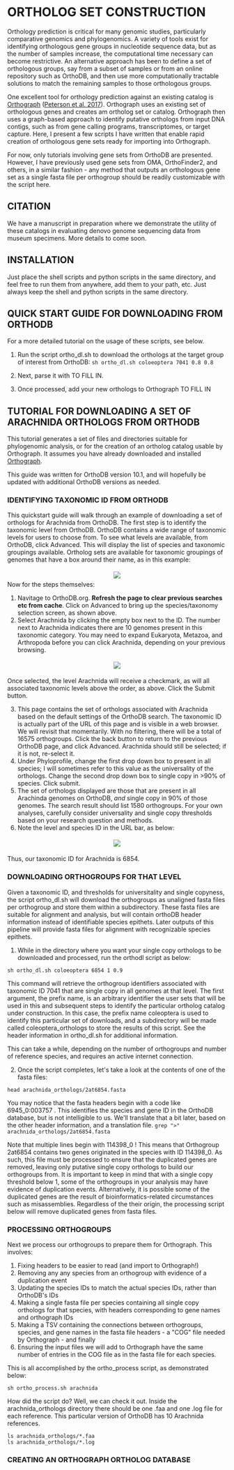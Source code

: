 # ORTHOLOG SET CONSTRUCTION
Orthology prediction is critical for many genomic studies, particularly comparative genomics and phylogenomics. A variety of tools exist for identifying orthologous gene groups in nucleotide sequence data, but as the number of samples increase, the computational time necessary can become restrictive.  An alternative approach has been to define a set of orthologous groups, say from a subset of samples or from an online repository such as OrthoDB, and then use more computationally tractable solutions to match the remaining samples to those orthologous groups.  

One excellent tool for orthology prediction against an existing catalog is [Orthograph](https://github.com/mptrsen/Orthograph) ([Peterson et al. 2017](https://bmcbioinformatics.biomedcentral.com/articles/10.1186/s12859-017-1529-8)). Orthograph uses an existing set of orthologous genes and creates am ortholog set or catalog.  Orthograph then uses a graph-based approach to identify putative orthologs from input DNA contigs, such as from gene calling programs, transcriptomes, or target capture.  Here, I present a few scripts I have written that enable rapid creation of orthologous gene sets ready for importing into Orthograph. 

For now, only tutorials involving gene sets from OrthoDB are presented. However, I have previously used gene sets from OMA, OrthoFinder2, and others, in a similar fashion - any method that outputs an orthologous gene set as a single fasta file per orthogroup should be readily customizable with the script here.

## CITATION

We have a manuscript in preparation where we demonstrate the utility of these catalogs in evaluating denovo genome sequencing data from museum specimens.  More details to come soon.

## INSTALLATION
Just place the shell scripts and python scripts in the same directory, and feel free to run them from anywhere, add them to your path, etc.  Just always keep the shell and python scripts in the same directory.

## QUICK START GUIDE FOR DOWNLOADING FROM ORTHODB
For a more detailed tutorial on the usage of these scripts, see below.

1) Run the script ortho_dl.sh to download the orthologs at the target group of interest from OrthoDB:
```sh ortho_dl.sh coloeoptera 7041 0.8 0.8```  

2) Next, parse it with TO FILL IN.

3) Once processed, add your new orthologs to Orthograph TO FILL IN

## TUTORIAL FOR DOWNLOADING A SET OF ARACHNIDA ORTHOLOGS FROM ORTHODB
This tutorial generates a set of files and directories suitable for phylogenomic analysis, or for the creation of an ortholog catalog usable by Orthograph. It assumes you have already downloaded and installed [Orthograph](https://github.com/mptrsen/Orthograph).

This guide was written for OrthoDB version 10.1, and will hopefully be updated with additional OrthoDB versions as needed.

### IDENTIFYING TAXONOMIC ID FROM ORTHODB
This quickstart guide will walk through an example of downloading a set of orthologs for Arachnida from OrthoDB. The first step is to identify the taxonomic level from OrthoDB.  OrthoDB contains a wide range of taxonomic levels for users to choose from.  To see what levels are available, from OrthoDB, click Advanced.  This will display the list of species and taxonomic groupings available.  Ortholog sets are available for taxonomic groupings of genomes that have  a box around their name, as in this example: 
<center>
<img src="https://github.com/jsoghigian/orthoset_construction/blob/master/example/ortho_db.png?raw=trueg" style="margin:5px 5px 5px 5px"> 
</center>
Now for the steps themselves:

1) Navitage to OrthoDB.org.  **Refresh the page to clear previous searches etc from cache**. Click on Advanced to bring up the species/taxonomy selection screen, as shown above.
2) Select Arachnida by clicking the empty box next to the ID.   The number next to Arachnida indicates there are 10 genomes present in this taxonomic category.  You may need to expand Eukaryota, Metazoa, and Arthropoda before you can click Arachnida, depending on your previous browsing.  

<center>
<img src="https://github.com/jsoghigian/orthoset_construction/blob/master/arach1.png?raw=trueg" style="margin:5px 5px 5px 5px"> 
</center>

Once selected, the level Arachnida will receive a checkmark, as will all associated taxonomic levels above the order, as above.  Click the Submit button. 

3) This page contains the set of orthologs associated with Arachnida based on the default settings of the OrthoDB search.  The taxonomic ID is actually part of the URL of this page and is visible in a web browser.  We will revisit that momentarily.  With no filtering, there will be a total of 16575 orthogroups.  Click the back button to return to the previous OrthoDB page, and click Advanced. Arachnida should still be selected; if it is not, re-select it.
4) Under Phyloprofile, change the first drop down box to present in all species; I will sometimes refer to this value as the universality of the orthologs.  Change the second drop down box to single copy in >90% of species.  Click submit.
5) The set of orthologs displayed are those that are present in all Arachinda genomes on OrthoDB, *and* single copy in 90% of those genomes. The search result should list 1580 orthogroups.  For your own analyses, carefully consider universality and single copy thresholds based on your research question and methods. 
6) Note the level and species ID in the URL bar, as below:

<center>
<img src="https://github.com/jsoghigian/orthoset_construction/blob/master/arach2.png?raw=trueg" style="margin:5px 5px 5px 5px"> 
</center>

Thus, our taxonomic ID for Arachnida is 6854.

### DOWNLOADING ORTHOGROUPS FOR THAT LEVEL
Given a taxonomic ID, and thresholds for universitality and single copyness, the script ortho_dl.sh will download the orthogroups as unaligned fasta files per orthogroup and store them within a subdirectory.  These fasta files are suitable for alignment and analysis, but will contain orthoDB header information instead of identifiable species epithets.  Later outputs of this pipeline will provide fasta files for alignment with recognizable species epithets.
1) While in the directory where you want your single copy orthologs to be downloaded and processed, run the orthodl script as below:

```sh ortho_dl.sh coloeoptera 6854 1 0.9```  

This command will retrieve the orthogroup identifiers associated with taxonomic ID 7041 that are single copy in all genomes at that level. The first argument, the prefix name, is an arbitrary identifier the user sets that will be used in this and subsequent steps to identify the particular ortholog catalog under construction.  In this case, the prefix name coleoptera is used to identify this particular set of downloads, and a subdirectory will be made called coleoptera_orthologs to store the results of this script.   See the header information in ortho_dl.sh for additional information.

This can take a while, depending on the number of orthogroups and number of reference species, and requires an active internet connection.  

2) Once the script completes, let's take a look at the contents of one of the fasta files:

```head arachnida_orthologs/2at6854.fasta```

You may notice that the fasta headers begin with a code like 6945_0:003757 . This identifies the species and gene ID in the OrthoDB database, but is not intelligible to us. We'll translate that a bit later, based on the other header information, and a translation file.
```grep ">" arachnida_orthologs/2at6854.fasta```

Note that multiple lines begin with 114398_0 ! This means that Orthogroup 2at6854 contains two genes originated in the species with ID 114398_0. As such, this file must be processed to ensure that the duplicated genes are removed, leaving only putative single copy orthologs to build our orthogroups from. It is important to keep in mind that with a single copy threshold below 1, some of the orthogroups in your analysis may have evidence of duplication events. Alternatively, it is possible some of the duplicated genes are the result of bioinformatics-related circumstances such as misassemblies. Regardless of the their origin, the processing script below will remove duplicated genes from fasta files.

### PROCESSING ORTHOGROUPS
Next we process our orthogroups to prepare them for Orthograph.  This involves: 

1) Fixing headers to be easier to read (and import to Orthograph!)
2) Removing any any species from an orthogroup with evidence of a duplication event
3) Updating the species IDs to match the actual species IDs, rather than OrthoDB's IDs
4) Making a single fasta file per species containing all single copy orthologs for that species, with headers corresponding to gene names and orthograph IDs
5) Making a TSV containing the connections between orthogroups, species, and gene names in the fasta file headers - a "COG" file needed by Orthograph - and finally
6) Ensuring the input files we will add to Orthograph have the same number of entries in the COG file as in the fasta file for each species.

This is all accomplished by the ortho_process script, as demonstrated below:

```sh ortho_process.sh arachnida```

How did the script do?  Well, we can check it out.  Inside the arachnida_orthologs directory there should be one .faa and one .log file for each reference.  This particular version of OrthoDB has 10 Arachnida references.

```ls arachnida_orthologs/*.faa```  
```ls arachnida_orthologs/*.log```

### CREATING AN ORTHOGRAPH ORTHOLOG DATABASE
